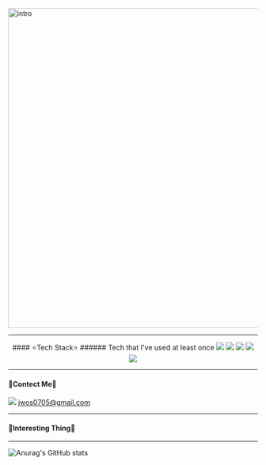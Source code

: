 
<img width="647" alt="intro" src="https://user-images.githubusercontent.com/112843229/227870678-12067076-414a-4357-a028-163e03644e81.png">

***

<center>#### ⭐️Tech Stack⭐️
###### Tech that I've used at least once
<img src="https://img.shields.io/badge/Python-3766AB?style=flat-square&logo=Python&logoColor=white"/></a> 
<img src="https://img.shields.io/badge/C-A8B9CC?style=flat-square&logo=C&logoColor=blue"/></a> 
<img src="https://img.shields.io/badge/Django-092E20?style=flat-square&logo=Django&logoColor=white"/></a> 
<img src="https://img.shields.io/badge/Elasticsearch-005571?style=flat-square&logo=Elasticsearch&logoColor=white"/></a> 
<img src="https://img.shields.io/badge/AWS Lambda-FF9900?style=flat-square&logo=AWS Lambda&logoColor=white"/></a> 
</center>

***

#### 🙏Contect Me🙏
<a href="https://www.instagram.com/jwoos99"><img src="https://img.shields.io/badge/instagram-E4405F?style=flat-square&logo=instagram&logoColor=white&link=https://www.instagram.com/jwoos99"/></a>
jwos0705@gmail.com 

***

#### 💜Interesting Thing💜



***

![Anurag's GitHub stats](https://github-readme-stats.vercel.app/api?username=actorjung&show_icons=true&theme=radical)


<!--
**actorjung/actorjung** is a ✨ _special_ ✨ repository because its `README.md` (this file) appears on your GitHub profile.

Here are some ideas to get you started:

- 🔭 I’m currently working on ...
- 🌱 I’m currently learning ...
- 👯 I’m looking to collaborate on ...
- 🤔 I’m looking for help with ...
- 💬 Ask me about ...
- 📫 How to reach me:...
- 😄 Pronouns: ...
- ⚡ Fun fact: ...
-->
